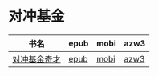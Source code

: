 # 对冲基金

| 书名 | epub | mobi | azw3 |
| --- | --- | --- | --- |
| [对冲基金奇才](http://ct.dalanmei.com/f/31084289-571786899-7d453d) | [epub](http://ct.dalanmei.com/f/31084289-571786899-7d453d) | [mobi](http://ct.dalanmei.com/f/31084289-571453176-a814bb) | [azw3](http://ct.dalanmei.com/f/31084289-571886031-1db05f) |
